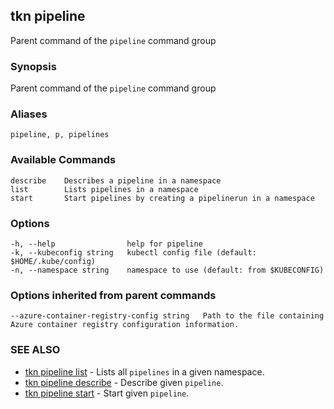 ## tkn pipeline

Parent command of the `pipeline` command group

### Synopsis

Parent command of the `pipeline` command group

### Aliases

```
pipeline, p, pipelines
```

### Available Commands

```
describe    Describes a pipeline in a namespace
list        Lists pipelines in a namespace
start       Start pipelines by creating a pipelinerun in a namespace
```

### Options

```
-h, --help                help for pipeline
-k, --kubeconfig string   kubectl config file (default: $HOME/.kube/config)
-n, --namespace string    namespace to use (default: from $KUBECONFIG)
```

### Options inherited from parent commands

```
--azure-container-registry-config string   Path to the file containing Azure container registry configuration information.
```

### SEE ALSO

* [tkn pipeline list](tkn_pipeline_list.md)	 - Lists all `pipelines` in a given namespace.
* [tkn pipeline describe](tkn_pipeline_describe.md)	 - Describe given `pipeline`.
* [tkn pipeline start](tkn_pipeline_start.md)	 - Start given `pipeline`.
